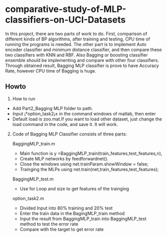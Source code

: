 comparative-study-of-MLP-classifiers-on-UCI-Datasets
====================================================

In this project, there are two parts of work to do. First, comparison of different kinds of BP algorithms, after training and testing, CPU time of running the programs is needed. The other part is to implement Auto encoder classifier and minimum distance classifier, and then compare these two classifiers with KNN and RBF. Also Bagging or boosting classifier ensemble should be implementing and compare with other four classifiers. Through obtained result, Bagging MLP classifier is prove to have Accuracy Rate, however CPU time of Bagging is huge.

Howto
-----

1. How to run
  - Add Part2_Bagging MLP folder to path.
  - Input ¡°option_task2¡± in the command windows of matlab, then enter
  - Default load is zoo.mat.If you want to load other dataset, just change the load command in the code, and save it. It will work.

2. Code of Bagging MLP Classifier consists of three parts:

   BaggingMLP_train.m
   - Main function is y =BaggingMLP_train(train_features,test_features,n),
   - Create MLP networks by feedforwardnet().
   - Close the windows using net.trainParam.showWindow = false;
   - Trainging the MLPs using net.train(net,train_features,test_features);
  
   BaggingMLP_test.m
   - Use for Loop and size to get features of the trainging

   option_task2.m
   - Divided Input into 80% training and 20% test
   - Enter the train data in the BagingMLP_train method
   - Input the result from BaggingMLP_train into BaggingMLP_test method to test the error rate
   - Compare with the target to get error rate
